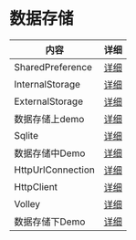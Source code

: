 # 数据存储

| 内容 | 详细 |
|-----|-----|
| SharedPreference | [详细](https://github.com/BruceAnda/LearnAndroidDevelop/tree/master/app/src/main/java/cn/zhaoliang5156/learnandroiddevelop/ui/basic/corebasic/storage/sharedperferences) |
| InternalStorage | [详细](https://github.com/BruceAnda/LearnAndroidDevelop/tree/master/app/src/main/java/cn/zhaoliang5156/learnandroiddevelop/ui/basic/corebasic/storage/internalstorage) |
| ExternalStorage | [详细](https://github.com/BruceAnda/LearnAndroidDevelop/tree/master/app/src/main/java/cn/zhaoliang5156/learnandroiddevelop/ui/basic/corebasic/storage/externalstorage) |
| 数据存储上demo | [详细](https://github.com/BruceAnda/LearnAndroidDevelop/tree/master/app/src/main/java/cn/zhaoliang5156/learnandroiddevelop/ui/basic/corebasic/storage/demo1) |
| Sqlite | [详细]() |
| 数据存储中Demo | [详细]() |
| HttpUrlConnection | [详细]() |
| HttpClient | [详细]() |
| Volley | [详细]() |
| 数据存储下Demo | [详细]() |